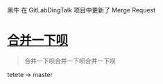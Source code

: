 

黑牛 在 GitLabDingTalk 项目中更新了 Merge Request

# [ 合并一下呗 ](http://gitlab.xxxxxxx.com/server/xyz/GitLabDingTalk/merge_requests/2)

> 合并一下呗合并一下呗合并一下呗

tetete -> master



